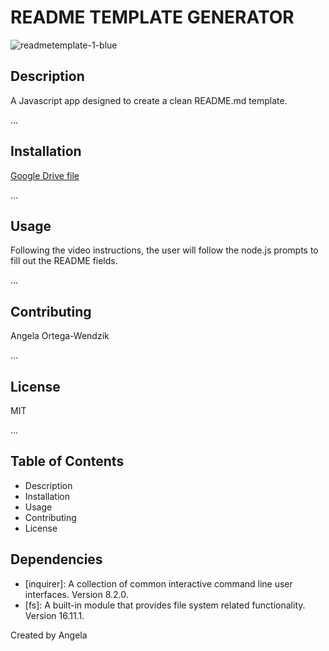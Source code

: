 # README TEMPLATE GENERATOR 
![readmetemplate-1-blue](https://img.shields.io/badge/readmetemplate-1-blue)

## Description
A Javascript app designed to create a clean README.md template. 

...

## Installation
[Google Drive file](https://drive.google.com/file/d/1iewFeyH9Zg0cJJXFu_5s8-w1hmGX1YN6/view)

...

## Usage
Following the video instructions, the user will follow the node.js prompts to fill out the README fields.

...

## Contributing
Angela Ortega-Wendzik

...

## License
MIT

...

## Table of Contents
- Description
- Installation
- Usage
- Contributing
- License

## Dependencies
- [inquirer]: A collection of common interactive command line user interfaces. Version 8.2.0.
- [fs]: A built-in module that provides file system related functionality. Version 16.11.1.


Created by Angela